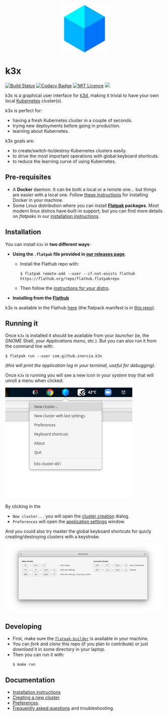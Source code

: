 
<p align="center">
<img src="data/icons/hicolor/128x128/apps/com.github.inercia.k3x.svg" width="150">
</p>

# k3x

[![Build Status](https://travis-ci.org/inercia/k3x.svg?branch=master)](https://travis-ci.org/inercia/k3x)
[![Codacy Badge](https://api.codacy.com/project/badge/Grade/4603391d30854d2381b09bb0df64710d)](https://www.codacy.com/manual/inercia/k3x?utm_source=github.com&amp;utm_medium=referral&amp;utm_content=inercia/k3x&amp;utm_campaign=Badge_Grade)
[![MIT Licence](https://badges.frapsoft.com/os/mit/mit.svg?v=103)](https://opensource.org/licenses/mit-license.php)
[![](https://img.shields.io/github/downloads/inercia/k3x/total.svg)](https://gitHub.com/inercia/k3x/releases/)

k3x is a graphical user interface for [k3d](https://github.com/rancher/k3d),
making it trivial to have your own local [Kubernetes](https://kubernetes.io/) cluster(s).

k3x is perfect for:

* having a fresh Kubernetes cluster in a couple of seconds.
* trying new deployments before going in production.
* learning about Kubernetes.

k3x goals are:

* to create/switch-to/destroy Kubernetes clusters easily.
* to drive the most important operations with global keyboard shortcuts.
* to reduce the learning curve of using Kubernetes.

## Pre-requisites

* A **Docker** daemon. It can be both a local or a remote one... but things
  are easier with a local one. Follow [these instructions](https://docs.docker.com/engine/install/)
  for installing Docker in your machine.
* Some Linux distribution where you can install **[Flatpak](https://flatpak.org) packages**.
  Most modern linux distros have built-in support, but you can find more details on
  _flatpaks_ in our [installation instructions](docs/user-manual-installation.md#adding-flatpak-support-in-your-os).

## Installation

You can install `k3x` in **two different ways**:

* **Using the `.flatpak` file provided in [our releases page](https://github.com/inercia/k3x/releases)**.

  - Install the Flathub repo with:
    ```commandline
    $ flatpak remote-add --user --if-not-exists flathub https://flathub.org/repo/flathub.flatpakrepo
    ```
  - Then follow the [instructions for your distro](docs/user-manual-installation.md#notes-on-some-linux-distributions).

* **Installing from the [Flathub](https://flathub.org)**

k3x is available in the Flathub [here](https://flathub.org/apps/details/com.github.inercia.k3x)
(the flatpack manifest is in [this repo](https://github.com/flathub/com.github.inercia.k3x)).

## Running it

Once `k3x` is installed it should be available from your _launcher_ (ie, the GNOME Shell, your
_Applications menu_, etc.). But you can also run it from the command line with:

```commandline
$ flatpak run --user com.github.inercia.k3x
```

_(this will print the application log in your terminal, useful for debugging)_.

Once `k3x` is running you will see a new icon in your _system tray_ that will unroll a menu when clicked:

![](docs/screenshots/menu-overview.png)

By clicking in the

* `New cluster...` you will open the [cluster creation](docs/user-manual-creating-a-new-cluster.md) dialog.
* `Preferences` will open the [application settings](docs/user-manual-preferences.md) window.

And you could also try master the global keyboard shortcuts for quicly creating/destroying clusters with a keystroke.

![](docs/screenshots/keyboard-shortcuts.png)

## Developing

* First, make sure the
  [`flatpak-builder`](https://docs.flatpak.org/en/latest/flatpak-builder.html)
  is available in your machine.
* You can _fork_ and _clone_ this repo (if you plan to contribute) or just _download_
  it in some directory in your laptop.
* Then you can run it with:
  ```commandline
  $ make run
  ```

## Documentation

* [Installation instructions](docs/user-manual-installation.md)
* [Creating a new cluster](docs/user-manual-creating-a-new-cluster.md).
* [Preferences](docs/user-manual-preferences.md).
* [Frequently asked questions](docs/faq.md) and troubleshooting.
